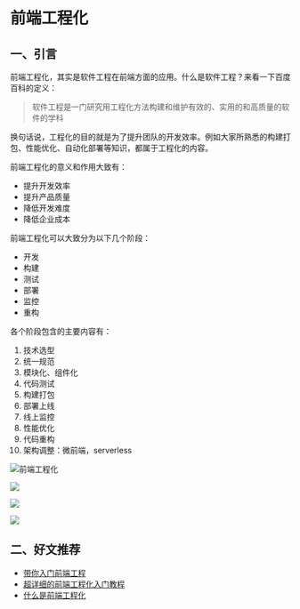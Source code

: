 # 前端工程化

## 一、引言

前端工程化，其实是软件工程在前端方面的应用。什么是软件工程？来看一下百度百科的定义：

> 软件工程是一门研究用工程化方法构建和维护有效的、实用的和高质量的软件的学科

换句话说，工程化的目的就是为了提升团队的开发效率。例如大家所熟悉的构建打包、性能优化、自动化部署等知识，都属于工程化的内容。

前端工程化的意义和作用大致有：

* 提升开发效率
* 提升产品质量
* 降低开发难度
* 降低企业成本

前端工程化可以大致分为以下几个阶段：

* 开发
* 构建
* 测试
* 部署
* 监控
* 重构

各个阶段包含的主要内容有：

1. 技术选型
2. 统一规范
3. 模块化、组件化
4. 代码测试
5. 构建打包
6. 部署上线
7. 线上监控
8. 性能优化
9. 代码重构
10. 架构调整：微前端，serverless

![前端工程化](https://www.mengfansheng.com/images/%E5%89%8D%E7%AB%AF%E5%B7%A5%E7%A8%8B%E5%8C%96.jpg)

![](https://pica.zhimg.com/50/v2-e1ac6afa6b0b11ae344728fa451472b0\_720w.jpg?source=1940ef5c)

![](https://pic1.zhimg.com/50/v2-c4050cd0668ae0e487557ade3e338ca5\_720w.jpg?source=1940ef5c)

![](https://pica.zhimg.com/50/v2-58400269d9247f458b55edfc17eb5b01\_720w.jpg?source=1940ef5c)

## 二、好文推荐

* [带你入门前端工程](https://woai3c.gitee.io/introduction-to-front-end-engineering/)
* [超详细的前端工程化入门教程](https://chinese.freecodecamp.org/news/front-end-engineering-tutorial/)
* [什么是前端工程化](https://juejin.cn/post/6917447582985748493)
